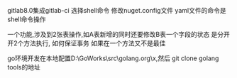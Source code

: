 gitlab8.0集成gitlab-ci
选择shell命令
修改nuget.config文件
yaml文件的命令是shell命令操作

一个功能,涉及到2张表操作,如A表新增的同时还要修改B表一个字段的状态
是分开开2个方法执行, 如何保证事务
如果在一个方法又不是最佳

go环境开发在本地配置D:\GoWorks\src\golang.org\x,然后 git clone golang tools的地址
